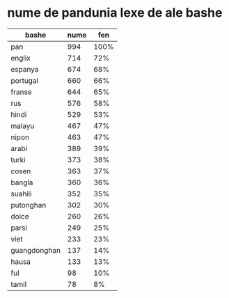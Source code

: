 # nume de pandunia lexe de ale bashe

| bashe | nume  | fen |
|-------|-------|-----|
| pan | 994 | 100% |
| englix | 714 | 72% |
| espanya | 674 | 68% |
| portugal | 660 | 66% |
| franse | 644 | 65% |
| rus | 576 | 58% |
| hindi | 529 | 53% |
| malayu | 467 | 47% |
| nipon | 463 | 47% |
| arabi | 389 | 39% |
| turki | 373 | 38% |
| cosen | 363 | 37% |
| bangla | 360 | 36% |
| suahili | 352 | 35% |
| putonghan | 302 | 30% |
| doice | 260 | 26% |
| parsi | 249 | 25% |
| viet | 233 | 23% |
| guangdonghan | 137 | 14% |
| hausa | 133 | 13% |
| ful | 98 | 10% |
| tamil | 78 | 8% |
